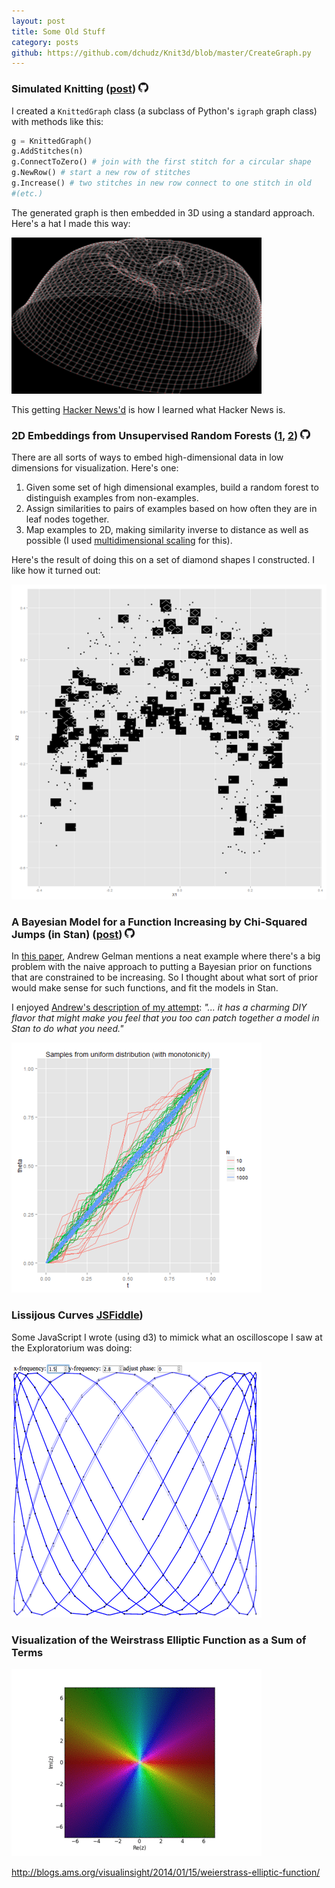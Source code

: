 ```yaml
---
layout: post
title: Some Old Stuff
category: posts
github: https://github.com/dchudz/Knit3d/blob/master/CreateGraph.py
---
```



### Simulated Knitting ([post](http://blog.davidchudzicki.com/2011/11/simulated-knitting.html)) [![Knit3D](/images/posts/gh.png)](https://github.com/dchudz/Knit3d/blob/master/CreateGraph.py)


I created a ```KnittedGraph``` class (a subclass of Python's ```igraph``` graph class) with methods like this:

``` python
g = KnittedGraph()
g.AddStitches(n)
g.ConnectToZero() # join with the first stitch for a circular shape	
g.NewRow() # start a new row of stitches
g.Increase() # two stitches in new row connect to one stitch in old
#(etc.)
```

The generated graph is then embedded in 3D using a standard approach. Here's a hat I made this way:

![hat](/images/posts/hat_100_20.png)

This getting [Hacker News'd](https://news.ycombinator.com/item?id=3329533) is how I learned what Hacker News is.

### 2D Embeddings from Unsupervised Random Forests ([1](http://blog.davidchudzicki.com/2012/08/random-forests-for-visualizing-data.html), [2](http://blog.davidchudzicki.com/2012/08/visualize-random-forest-that-classifies.html)) [![random_forest_visualizations](/images/posts/gh.png)](https://github.com/dchudz/misc/tree/master/random_forest_visualizations)

There are all sorts of ways to embed high-dimensional data in low dimensions for visualization. Here's one:

1. Given some set of high dimensional examples, build a random forest to distinguish examples from non-examples.
2. Assign similarities to pairs of examples based on how often they are in leaf nodes together.
3. Map examples to 2D, making similarity inverse to distance as well as possible (I used [multidimensional scaling](https://en.wikipedia.org/wiki/Multidimensional_scaling) for this).

Here's the result of doing this on a set of diamond shapes I constructed. I like how it turned out:

![hat](/images/posts/diamondsRF.png)

### A Bayesian Model for a Function Increasing by Chi-Squared Jumps (in Stan) ([post](http://blog.davidchudzicki.com/2013/10/a-bayesian-model-for-function.html)) [![stan_increasing_function](/images/posts/gh.png)](https://github.com/dchudz/misc/tree/master/stan%20models/increasing%20by%20chi%20square%20increments)

In [this paper](http://www.stat.columbia.edu/~gelman/research/published/deep.pdf), Andrew Gelman mentions a neat example where there's a big problem with the naive approach to putting a Bayesian prior on functions that are constrained to be increasing. So I thought about what sort of prior would make sense for such functions, and fit the models in Stan. 

I enjoyed [Andrew's description of my attempt](http://andrewgelman.com/2013/11/22/bayesian-model-increasing-function-stan/): *"... it has a charming DIY flavor that might make you feel that you too can patch together a model in Stan to do what you need."*

![increasing_uniform](/images/posts/increasing_uniform.png)

### Lissijous Curves [JSFiddle](http://jsfiddle.net/dchudz/yYZZy/embedded/result/))

Some JavaScript I wrote (using d3) to mimick what an oscilloscope I saw at the Exploratorium was doing:

[![lissijous](/images/posts/lissijous.png)](http://jsfiddle.net/dchudz/yYZZy/embedded/result/)

### Visualization of the Weirstrass Elliptic Function as a Sum of Terms

![weierstrass](/images/posts/weierstrass.gif)


http://blogs.ams.org/visualinsight/2014/01/15/weierstrass-elliptic-function/

